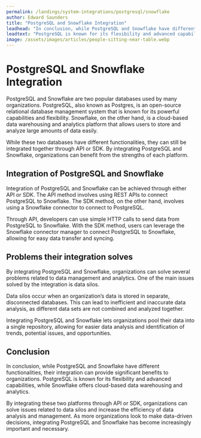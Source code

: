 ```yaml
---
permalink: /landings/system-integrations/postgresql/snowflake
author: Edward Saunders
title: "PostgreSQL and Snowflake Integration"
leadhead: "In conclusion, while PostgreSQL and Snowflake have different functionalities, their integration can provide significant benefits to organizations"
leadtext: "PostgreSQL is known for its flexibility and advanced capabilities, while Snowflake offers cloud-based data warehousing and analytics."
image: /assets/images/articles/people-sitting-near-table.webp
---
```

<div class="arttext">    <h1>PostgreSQL and Snowflake Integration</h1>
    <p>PostgreSQL and Snowflake are two popular databases used by many organizations. PostgreSQL, also known as Postgres, is an open-source relational database management system that is known for its powerful capabilities and flexibility. Snowflake, on the other hand, is a cloud-based data warehousing and analytics platform that allows users to store and analyze large amounts of data easily.</p>
    <p>While these two databases have different functionalities, they can still be integrated together through API or SDK. By integrating PostgreSQL and Snowflake, organizations can benefit from the strengths of each platform.</p>
    <h2>Integration of PostgreSQL and Snowflake</h2>
    <p>Integration of PostgreSQL and Snowflake can be achieved through either API or SDK. The API method involves using REST APIs to connect PostgreSQL to Snowflake. The SDK method, on the other hand, involves using a Snowflake connector to connect to PostgreSQL.</p>
    <p>Through API, developers can use simple HTTP calls to send data from PostgreSQL to Snowflake. With the SDK method, users can leverage the Snowflake connector manager to connect PostgreSQL to Snowflake, allowing for easy data transfer and syncing.</p>
    <h2>Problems their integration solves</h2>
    <p>By integrating PostgreSQL and Snowflake, organizations can solve several problems related to data management and analytics. One of the main issues solved by the integration is data silos.</p>
    <p>Data silos occur when an organization’s data is stored in separate, disconnected databases. This can lead to inefficient and inaccurate data analysis, as different data sets are not combined and analyzed together.</p>
    <p>Integrating PostgreSQL and Snowflake lets organizations pool their data into a single repository, allowing for easier data analysis and identification of trends, potential issues, and opportunities.</p>
    <h2>Conclusion</h2>
    <p>In conclusion, while PostgreSQL and Snowflake have different functionalities, their integration can provide significant benefits to organizations. PostgreSQL is known for its flexibility and advanced capabilities, while Snowflake offers cloud-based data warehousing and analytics.</p>
    <p>By integrating these two platforms through API or SDK, organizations can solve issues related to data silos and increase the efficiency of data analysis and management. As more organizations look to make data-driven decisions, integrating PostgreSQL and Snowflake has become increasingly important and necessary.</p>
</div>